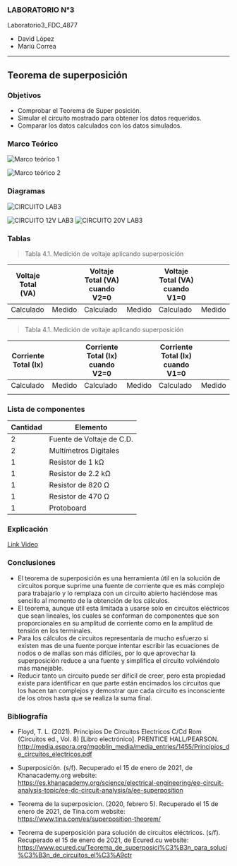 
### LABORATORIO N°3

Laboratorio3_FDC_4877

- David López	
- Mariú Correa	
------------
   ## Teorema de superposición 
### Objetivos 
- Comprobar el Teorema de Super posición.
- Simular el circuito mostrado para obtener los datos requeridos.
- Comparar los datos calculados con los datos simulados.

### Marco Teórico

![Marco teórico 1](https://user-images.githubusercontent.com/76136485/104665629-df3c6c80-569f-11eb-9de9-982c022c2362.png)

![Marco teórico 2](https://user-images.githubusercontent.com/76136485/104665633-e2cff380-569f-11eb-97c5-5e420d883f2d.png)


### Diagramas
![CIRCUITO LAB3](https://user-images.githubusercontent.com/76136049/104699014-20ed0780-56e0-11eb-82f5-6eb353ddcd7f.PNG)

![CIRCUITO 12V LAB3](https://user-images.githubusercontent.com/76136049/104700507-40852f80-56e2-11eb-9555-33c72bf90faa.PNG)
![CIRCUITO 20V LAB3](https://user-images.githubusercontent.com/76136049/104700509-411dc600-56e2-11eb-871f-0c07971b93ab.png)

### Tablas

> Tabla 4.1. Medición de voltaje aplicando superposición 

| Voltaje Total (VA)  |    |   Voltaje Total (VA) cuando V2=0  |   |    Voltaje Total (VA) cuando V1=0  |   |
| ------------ | ------------ | ------------ | ------------ | ------------ | ------------ |	
| Calculado| Medido | Calculado| Medido | Calculado| Medido |	
|               |             |     |      |     |    |	


> Tabla 4.1. Medición de voltaje aplicando superposición 

|  Corriente Total (Ix)  |    |   Corriente Total (Ix) cuando V2=0  |   |    Corriente Total (Ix) cuando V1=0  |   |
| ------------ | ------------ | ------------ | ------------ | ------------ | ------------ |	
| Calculado| Medido | Calculado| Medido | Calculado| Medido |	
|               |             |     |      |     |    |	


### Lista de componentes


| Cantidad | Elemento | 
| ------------ | ------------ | 
|       2        | Fuente de Voltaje de C.D.  |    
|       2         |  Multímetros Digitales |
 |       1         |  Resistor de 1 kΩ |
|       1        |  Resistor de 2.2 kΩ |
|       1         |  Resistor de 820 Ω |
|       1         |  Resistor de 470 Ω |
|       1         |  Protoboard |


### Explicación

[Link Video](https://youtu.be/lkgXKLvqtso)



### Conclusiones

- El teorema de superposición es una herramienta útil en la solución de circuitos porque suprime una fuente de corriente que es más complejo para trabajarlo y lo remplaza con un circuito abierto haciéndose mas sencillo al momento de la obtención de los cálculos.
- El teorema, aunque útil esta limitada a usarse solo en circuitos eléctricos que sean lineales, los cuales se conforman de componentes que son proporcionales en su amplitud de corriente como en la amplitud de tensión en los terminales.
- Para los cálculos de circuitos representaría de mucho esfuerzo si existen mas de una fuente porque intentar escribir las ecuaciones de nodos o de mallas son más difíciles, por lo que aprovechar la superposición reduce a una fuente y simplifica el circuito volviéndolo más manejable. 
- Reducir tanto un circuito puede ser difícil de creer, pero esta propiedad existe para identificar en que parte están encimados los circuitos que los hacen tan complejos y demostrar que cada circuito es inconsciente de los otros hasta que se realiza la suma final.


### Bibliografía
- Floyd, T. L. (2021). Principios De Circuitos Electricos C/Cd Rom (Circuitos ed., Vol. 8) [Libro electrónico]. PRENTICE HALL/PEARSON. http://media.espora.org/mgoblin_media/media_entries/1455/Principios_de_circuitos_electricos.pdf

- Superposición. (s/f). Recuperado el 15 de enero de 2021, de Khanacademy.org website: https://es.khanacademy.org/science/electrical-engineering/ee-circuit-analysis-topic/ee-dc-circuit-analysis/a/ee-superposition

- Teorema de la superposicion. (2020, febrero 5). Recuperado el 15 de enero de 2021, de Tina.com website: https://www.tina.com/es/superposition-theorem/

- Teorema de superposición para solución de circuitos eléctricos. (s/f). Recuperado el 15 de enero de 2021, de Ecured.cu website: https://www.ecured.cu/Teorema_de_superposici%C3%B3n_para_soluci%C3%B3n_de_circuitos_el%C3%A9ctr


